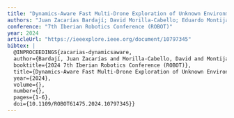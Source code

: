 ```yaml
---
title: "Dynamics-Aware Fast Multi-Drone Exploration of Unknown Environments"
authors: "Juan Zacarías Bardají; David Morilla-Cabello; Eduardo Montijano"
conference: "7th Iberian Robotics Conference (ROBOT)"
year: 2024
articleUrl: "https://ieeexplore.ieee.org/document/10797345"
bibtex: |
  @INPROCEEDINGS{zacarias-dynamicsaware,
  author={Bardají, Juan Zacarías and Morilla-Cabello, David and Montijano, Eduardo},
  booktitle={2024 7th Iberian Robotics Conference (ROBOT)}, 
  title={Dynamics-Aware Fast Multi-Drone Exploration of Unknown Environments}, 
  year={2024},
  volume={},
  number={},
  pages={1-6},
  doi={10.1109/ROBOT61475.2024.10797345}}
---
```

